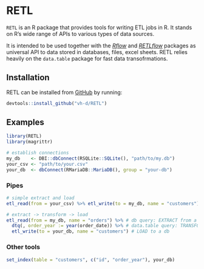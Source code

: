 
<!-- README.md is generated from README.Rmd. Please edit that file -->

# RETL

`RETL` is an R package that provides tools for writing ETL jobs in R. It
stands on R’s wide range of APIs to various types of data sources.

It is intended to be used together with the
*[Rflow](https://github.com/vh-d/Rflow)* and
*[RETLflow](https://github.com/vh-d/RETLflow)* packages as universal API
to data stored in databases, files, excel sheets. RETL relies heavily on
the `data.table` package for fast data transofrmations.

## Installation

RETL can be installed from [GitHub](https://github.com/vh-d/RETL) by
running:

``` r
devtools::install_github("vh-d/RETL")
```

## Examples

``` r
library(RETL)
library(magrittr)

# establish connections
my_db    <- DBI::dbConnect(RSQLite::SQLite(), "path/to/my.db")
your_csv <- "path/to/your.csv"
your_db  <- dbConnect(RMariaDB::MariaDB(), group = "your-db")
```

### Pipes

``` r
# simple extract and load
etl_read(from = your_csv) %>% etl_write(to = my_db, name = "customers")

# extract -> transform -> load
etl_read(from = my_db, name = "orders") %>% # db query: EXTRACT from a database
  dtq(, order_year := year(order_date)) %>% # data.table query: TRANSFORM (adding a new column)
  etl_write(to = your_db, name = "customers") # LOAD to a db
```

### Other tools

``` r
set_index(table = "customers", c("id", "order_year"), your_db)
```
